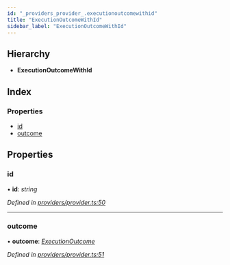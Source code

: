 ```yaml
---
id: "_providers_provider_.executionoutcomewithid"
title: "ExecutionOutcomeWithId"
sidebar_label: "ExecutionOutcomeWithId"
---
```


## Hierarchy

* **ExecutionOutcomeWithId**

## Index

### Properties

* [id](_providers_provider_.executionoutcomewithid.md#id)
* [outcome](_providers_provider_.executionoutcomewithid.md#outcome)

## Properties

###  id

• **id**: *string*

*Defined in [providers/provider.ts:50](https://github.com/nearprotocol/nearlib/blob/a0bd9b2/src.ts/providers/provider.ts#L50)*

___

###  outcome

• **outcome**: *[ExecutionOutcome](_providers_provider_.executionoutcome.md)*

*Defined in [providers/provider.ts:51](https://github.com/nearprotocol/nearlib/blob/a0bd9b2/src.ts/providers/provider.ts#L51)*
